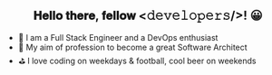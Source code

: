 <div align="center">
<h2> 𝐇𝐞𝐥𝐥𝐨 𝐭𝐡𝐞𝐫𝐞, 𝐟𝐞𝐥𝐥𝐨𝐰 <𝚍𝚎𝚟𝚎𝚕𝚘𝚙𝚎𝚛𝚜/>! 😀 </h2>
</div>

- 💪 I am a Full Stack Engineer and a DevOps enthusiast
- 🎯 My aim of profession to become a great Software Architect
- ⛳ I love coding on weekdays & football, cool beer on weekends


  

  




